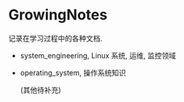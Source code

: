# GrowingNotes

记录在学习过程中的各种文档.

- system_engineering, 
  Linux 系统, 运维, 监控领域

- operating_system,
  操作系统知识
  
  (其他待补充)



